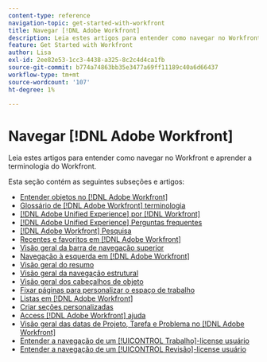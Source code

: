 ```yaml
---
content-type: reference
navigation-topic: get-started-with-workfront
title: Navegar [!DNL Adobe Workfront]
description: Leia estes artigos para entender como navegar no Workfront e aprender a terminologia do Workfront.
feature: Get Started with Workfront
author: Lisa
exl-id: 2ee82e53-1cc3-4438-a325-8c2c4d4ca1fb
source-git-commit: b774a74863bb35e3477a69ff11189c40a6d66437
workflow-type: tm+mt
source-wordcount: '107'
ht-degree: 1%

---
```


# Navegar [!DNL Adobe Workfront]

Leia estes artigos para entender como navegar no Workfront e aprender a terminologia do Workfront.

Esta seção contém as seguintes subseções e artigos:

* [Entender objetos no [!DNL Adobe Workfront]](../../workfront-basics/navigate-workfront/workfront-navigation/understand-objects.md)
* [Glossário de [!DNL Adobe Workfront] terminologia](../../workfront-basics/navigate-workfront/workfront-navigation/workfront-terminology-glossary.md)
* [[!DNL Adobe Unified Experience] por [!DNL Workfront]](/help/quicksilver/workfront-basics/navigate-workfront/workfront-navigation/adobe-unified-experience.md)
* [[!DNL Adobe Unified Experience] Perguntas frequentes](/help/quicksilver/workfront-basics/navigate-workfront/workfront-navigation/unified-experience-faq.md)
* [[!DNL Adobe Workfront] Pesquisa](../../workfront-basics/navigate-workfront/search/search.md)
* [Recentes e favoritos em [!DNL Adobe Workfront]](../../workfront-basics/navigate-workfront/recent-and-favorites/recent-and-favorites.md)
* [Visão geral da barra de navegação superior](../../workfront-basics/the-new-workfront-experience/global-navigation-overview.md)
* [Navegação à esquerda em [!DNL Adobe Workfront]](../../workfront-basics/the-new-workfront-experience/simplified-left-navigation.md)
* [Visão geral do resumo](../../workfront-basics/the-new-workfront-experience/summary-overview.md)
* [Visão geral da navegação estrutural](../../workfront-basics/the-new-workfront-experience/breadcrumb-overview.md)
* [Visão geral dos cabeçalhos de objeto](../../workfront-basics/the-new-workfront-experience/new-object-headers.md)
* [Fixar páginas para personalizar o espaço de trabalho](../../workfront-basics/the-new-workfront-experience/pin-pages.md)
* [Listas em [!DNL Adobe Workfront]](../../workfront-basics/navigate-workfront/use-lists/lists.md)
* [Criar seções personalizadas](/help/quicksilver/workfront-basics/manage-your-account-and-profile/configuring-your-user-profile/create-custom-tabs.md)
* [Access [!DNL Adobe Workfront] ajuda](../../workfront-basics/navigate-workfront/workfront-navigation/access-workfront-help.md)
* [Visão geral das datas de Projeto, Tarefa e Problema no [!DNL Adobe Workfront]](../../workfront-basics/navigate-workfront/workfront-navigation/definitions-pti-dates.md)
* [Entender a navegação de um [!UICONTROL Trabalho]-license usuário](../../workfront-basics/navigate-workfront/workfront-navigation/worker-global-navigation-bar.md)
* [Entender a navegação de um [!UICONTROL Revisão]-license usuário](../../workfront-basics/navigate-workfront/workfront-navigation/reviewer-global-navigation-bar.md)
